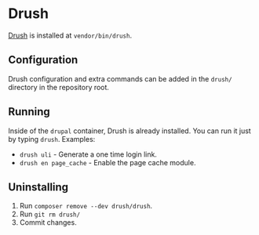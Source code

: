 Drush
=====

[Drush](http://docs.drush.org/en/8.x/) is installed at `vendor/bin/drush`.

Configuration
-------------
Drush configuration and extra commands can be added in the `drush/` directory in the repository root.

Running
-------
Inside of the `drupal` container, Drush is already installed. You can run it just by typing `drush`.  Examples:
* `drush uli` - Generate a one time login link.
* `drush en page_cache` - Enable the page cache module.

Uninstalling
------------
1. Run `composer remove --dev drush/drush`.
2. Run `git rm drush/`
3. Commit changes.

